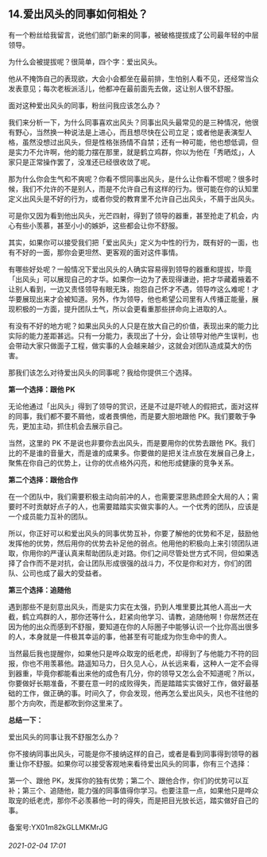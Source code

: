 ## 14.爱出风头的同事如何相处？
有一个粉丝给我留言，说他们部门新来的同事，被破格提拔成了公司最年轻的中层领导。


为什么会被提拔呢？很简单，四个字：爱出风头。


他从不掩饰自己的表现欲，大会小会都坐在最前排，生怕别人看不见，还经常当众发表意见；每次老板派活儿，他都冲在最前面先去做，这让别人很不舒服。


面对这种爱出风头的同事，粉丝问我应该怎么办？


我们来分析一下，为什么同事喜欢出风头？同事出风头最常见的是三种情况，他很有野心，当然换一种说法是上进心，而且想尽快在公司立足；或者他是表演型人格，虽然没想过出风头，但是性格张扬情不自禁；还有一种可能，他也想低调，但是实力不允许啊，他的能力摆在那里，就是鹤立鸡群，你以为他在「秀晒炫」，人家只是正常操作罢了，没准还已经很收敛了呢。


那为什么你会生气和不爽呢？你看不惯同事出风头，是什么让你看不惯呢？很多时候，我们不允许的不是别人，而是不允许自己有这样的行为。很可能在你的认知里定义出风头是不好的行为，或者你受的教育里不允许自己出风头，不屑于出风头。


可是你又因为看到他出风头，光芒四射，得到了领导的器重，甚至抢走了机会，内心有些小羡慕，甚至小小的嫉妒，这些都会让你不舒服。


其实，如果你可以接受我们把「爱出风头」定义为中性的行为，既有好的一面，也有不好的一面，那你会更坦然、更客观的面对这件事情。


有哪些好处呢？一般情况下爱出风头的人确实容易得到领导的器重和提拔，毕竟「出风头」可以展现自己的才华。如果你一边为了表现得谦逊，把才华藏着掖着不让别人看到，一边又责怪领导有眼无珠，抱怨自己怀才不遇，领导咋这么难呢！才华要展现出来才会被知道。另外，作为领导，他也希望公司里有人传播正能量，展现积极的一方面，提升团队士气，所以会更看重那些拼命向上进取的人。


有没有不好的地方呢？如果出风头的人只是在放大自己的价值，表现出来的能力比实际的能力差距甚远。只有一分能力，表现出了十分，会让领导对他产生误判，也会带动大家只做面子工程，做实事的人会越来越少，这就会对团队造成莫大的伤害。


那我们该怎么对待爱出风头的同事呢？我给你提供三个选择。


**第一个选择：跟他 PK**


无论他通过「出风头」得到了领导的赏识，还是不过是吓唬人的假把式，面对这样的同事，我们都不要不屑他，或者畏惧他，而是要大胆地跟他 PK。我们要敢于争先，更加主动，抓住机会去展示自己。


当然，这里的 PK 不是说也非要你去出风头，而是要用你的优势去跟他 PK。我们比的不是谁的音量大，而是谁的成果多。你要做的是把关注点放在发展自己身上，聚焦在你自己的优势上，让你的优点格外闪亮，和他形成健康的竞争关系。


**第二个选择：跟他合作**


在一个团队中，我们需要积极主动向前冲的人，也需要深思熟虑顾全大局的人；需要时不时贡献好点子的人，也需要踏踏实实做实事的人。一个优秀的团队，应该是一个成员能力互补的团队。


所以，你正好可以和爱出风头的同事优势互补，你要了解他的优势和不足，鼓励他发挥他的优势，然后用你的优势去补足他的弱点。他用他的积极向上来引领团队进取，你用你的严谨认真来帮助团队走对路。你们之间尽管处世方式不同，但如果选择了合作而不是对抗，会让团队形成很强的战斗力，不仅是你和对方，你们的团队、公司也成了最大的受益者。


**第三个选择：追随他**


遇到那些不是刻意出风头，而是实力实在太强，扔到人堆里要比其他人高出一大截，鹤立鸡群的人，那你还等什么，赶紧向他学习、请教，追随他啊！你居然还在因为他的出众而感到不舒服，要知道在你的人际圈子中能够认识一个比你高出很多的人，本身就是一件极其幸运的事，他甚至有可能成为你生命中的贵人。


当然最后我也提醒你，如果他只是哗众取宠的纸老虎，却得到了与他能力不符的回报，你也不用羡慕他。路遥知马力，日久见人心，从长远来看，这种人一定不会得到器重，毕竟你都能看出来他的成色有几分，你的领导又怎么会不知道呢？所以，你要做好长期准备，不要在意一时的成败得失，而是踏踏实实做好工作，做好最基础的工作，做正确的事。时间久了，你会发现，他再怎么爱出风头，风也不往他的那个方向吹，而是都吹到你这里来了。


**总结一下：**


爱出风头的同事让我不舒服怎么办？


你不接纳同事出风头，可能是你不接纳这样的自己，或者是看到同事得到领导的器重让你不舒服。如果你可以接受客观地来看待爱出风头的同事，你有三个选择：


第一个、跟他 PK，发挥你的独有优势；第二个、跟他合作，你们的优势可以互补；第三个、追随他，能力强的同事值得你学习。也要注意一点，如果他只是哗众取宠的纸老虎，那你不必羡慕他一时的得失，而是把目光放长远，踏实做好自己的事。


备案号:YX01m82kGLLMKMrJG


###### 2021-02-04 17:01
